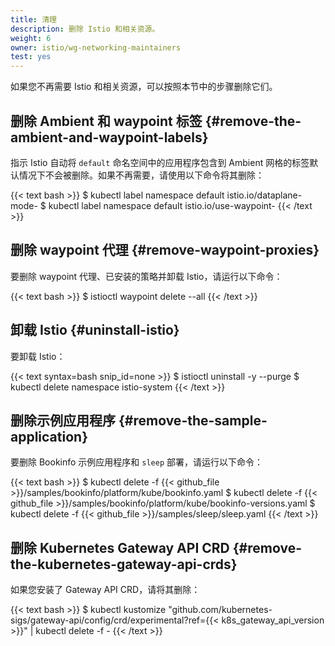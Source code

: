 ```yaml
---
title: 清理
description: 删除 Istio 和相关资源。
weight: 6
owner: istio/wg-networking-maintainers
test: yes
---
```


如果您不再需要 Istio 和相关资源，可以按照本节中的步骤删除它们。

## 删除 Ambient 和 waypoint 标签 {#remove-the-ambient-and-waypoint-labels}

指示 Istio 自动将 `default` 命名空间中的应用程序包含到 Ambient
网格的标签默认情况下不会被删除。如果不再需要，请使用以下命令将其删除：

{{< text bash >}}
$ kubectl label namespace default istio.io/dataplane-mode-
$ kubectl label namespace default istio.io/use-waypoint-
{{< /text >}}

## 删除 waypoint 代理 {#remove-waypoint-proxies}

要删除 waypoint 代理、已安装的策略并卸载 Istio，请运行以下命令：

{{< text bash >}}
$ istioctl waypoint delete --all
{{< /text >}}

## 卸载 Istio {#uninstall-istio}

要卸载 Istio：

{{< text syntax=bash snip_id=none >}}
$ istioctl uninstall -y --purge
$ kubectl delete namespace istio-system
{{< /text >}}

## 删除示例应用程序 {#remove-the-sample-application}

要删除 Bookinfo 示例应用程序和 `sleep` 部署，请运行以下命令：

{{< text bash >}}
$ kubectl delete -f {{< github_file >}}/samples/bookinfo/platform/kube/bookinfo.yaml
$ kubectl delete -f {{< github_file >}}/samples/bookinfo/platform/kube/bookinfo-versions.yaml
$ kubectl delete -f {{< github_file >}}/samples/sleep/sleep.yaml
{{< /text >}}

## 删除 Kubernetes Gateway API CRD {#remove-the-kubernetes-gateway-api-crds}

如果您安装了 Gateway API CRD，请将其删除：

{{< text bash >}}
$ kubectl kustomize "github.com/kubernetes-sigs/gateway-api/config/crd/experimental?ref={{< k8s_gateway_api_version >}}" | kubectl delete -f -
{{< /text >}}
